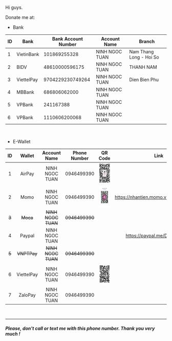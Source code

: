 Hi guys.

Donate me at:

-   Bank

| ID  | Bank       | Bank Account Number | Account Name   | Branch                  |
| --- | ---------- | ------------------- | -------------- | ----------------------- |
| 1   | VietinBank | 101869255328        | NINH NGOC TUAN | Nam Thang Long - Hoi So |
| 2   | BIDV       | 48610000596175      | NINH NGOC TUAN | THANH NAM               |
| 3   | ViettelPay | 9704229230749264    | NINH NGOC TUAN | Dien Bien Phu           |
| 4   | MBBank     | 686806062000        | NINH NGOC TUAN |                         |
| 5   | VPBank     | 241167388           | NINH NGOC TUAN |                         |
| 6   | VPBank     | 1110606200068       | NINH NGOC TUAN |                         |

<br/>

-   E-Wallet

|  ID   |   Wallet    |    Account Name    |  Phone Number  |                                                           QR Code                                                            |                 Link                 |    Note     |
| :---: | :---------: | :----------------: | :------------: | :--------------------------------------------------------------------------------------------------------------------------: | :----------------------------------: | :---------: |
|   1   |   AirPay    |   NINH NGOC TUAN   |   0946499390   |  <img src='https://github.com/KingNNT/KingNNT/blob/master/assets/images/qrcodes/QRCodeAirPay.jpg' height='64' alt='AirPay'>  |                                      |   Suggest   |
|   2   |    Momo     |   NINH NGOC TUAN   |   0946499390   |   <img src='https://github.com/KingNNT/KingNNT/blob/master/assets/images/qrcodes/QRCodeMomo.jpg'  height='64' alt='Momo'>    | https://nhantien.momo.vn/dD222YGYEEB |   Suggest   |
| ~~3~~ |  ~~Moca~~   | ~~NINH NGOC TUAN~~ | ~~0946499390~~ |                                                                                                                              |                                      | ~~Not Use~~ |
|   4   |   Paypal    |   NINH NGOC TUAN   |                |                                                                                                                              |     https://paypal.me/DevKingNNT     | Not Suggest |
| ~~5~~ | ~~VNPTPay~~ | ~~NINH NGOC TUAN~~ | ~~0946499390~~ |                                                                                                                              |                                      | ~~Not Use~~ |
|   6   | ViettelPay  |   NINH NGOC TUAN   |   0946499390   | <img src='https://github.com/KingNNT/KingNNT/blob/master/assets/images/qrcodes/QRCodeZaloPay.jpg' height='64' alt='ZaloPay'> |                                      |   Suggest   |
|   7   |   ZaloPay   |   NINH NGOC TUAN   |   0946499390   |                                                                                                                              |                                      |   Suggest   |


<br/>

---

##### Please, don't call or text me with this phone number. Thank you very much !
